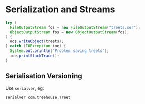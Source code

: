 # Serialization and Streams

```java
try (
  FileOutputStream fos = new FileOutputStream("treets.ser");
  ObjectOutputStream fos = new ObjectOutputStream(fos);
) {
  oos.writeObject(treets);
} catch (IOException ioe) {
  System.out.println("Problem saving treets");
  ioe.printStackTrace();
}
```

## Serialisation Versioning
Use `serialver`, eg:

```bash
serialver com.treehouse.Treet
```
